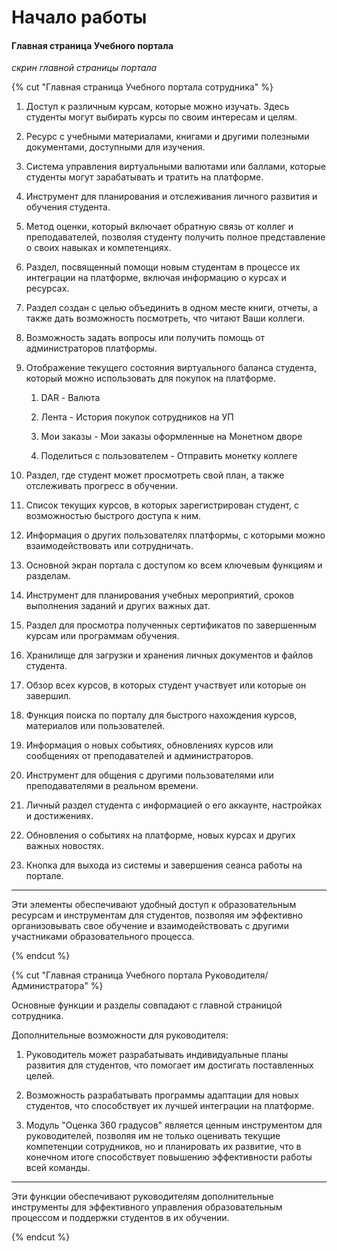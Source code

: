# Начало работы

#### Главная страница Учебного портала

_скрин главной страницы портала_

{% cut "Главная страница Учебного портала сотрудника" %}

1. Доступ к различным курсам, которые можно изучать. Здесь студенты могут выбирать курсы по своим интересам и целям.

1. Ресурс с учебными материалами, книгами и другими полезными документами, доступными для изучения.

1. Система управления виртуальными валютами или баллами, которые студенты могут зарабатывать и тратить на платформе.

1. Инструмент для планирования и отслеживания личного развития и обучения студента.

1. Метод оценки, который включает обратную связь от коллег и преподавателей, позволяя студенту получить полное представление о своих навыках и компетенциях.

1. Раздел, посвященный помощи новым студентам в процессе их интеграции на платформе, включая информацию о курсах и ресурсах.

1. Раздел создан с целью объединить в одном месте книги, отчеты, а также дать возможность посмотреть, что читают Ваши коллеги.

1. Возможность задать вопросы или получить помощь от администраторов платформы.

1. Отображение текущего состояния виртуального баланса студента, который можно использовать для покупок на платформе.

    1. DAR - Валюта

    1. Лента - История покупок сотрудников на УП

    1. Мои заказы - Мои заказы оформленные на Монетном дворе

    1. Поделиться с пользователем - Отправить монетку коллеге 

1. Раздел, где студент может просмотреть свой план, а также отслеживать прогресс в обучении.

1. Список текущих курсов, в которых зарегистрирован студент, с возможностью быстрого доступа к ним.

1. Информация о других пользователях платформы, с которыми можно взаимодействовать или сотрудничать.

1. Основной экран портала с доступом ко всем ключевым функциям и разделам.

1. Инструмент для планирования учебных мероприятий, сроков выполнения заданий и других важных дат.

1. Раздел для просмотра полученных сертификатов по завершенным курсам или программам обучения.

1. Хранилище для загрузки и хранения личных документов и файлов студента.

1. Обзор всех курсов, в которых студент участвует или которые он завершил.

1. Функция поиска по порталу для быстрого нахождения курсов, материалов или пользователей.

1. Информация о новых событиях, обновлениях курсов или сообщениях от преподавателей и администраторов.

1. Инструмент для общения с другими пользователями или преподавателями в реальном времени.

1. Личный раздел студента с информацией о его аккаунте, настройках и достижениях.

1. Обновления о событиях на платформе, новых курсах и других важных новостях.

1. Кнопка для выхода из системы и завершения сеанса работы на портале.

---

Эти элементы обеспечивают удобный доступ к образовательным ресурсам и инструментам для студентов, позволяя им эффективно организовывать свое обучение и взаимодействовать с другими участниками образовательного процесса.

{% endcut %}

{% cut "Главная страница Учебного портала Руководителя/Администратора" %}

Основные функции и разделы совпадают с главной страницой сотрудника.

Дополнительные возможности для руководителя:

1. Руководитель может разрабатывать индивидуальные планы развития для студентов, что помогает им достигать поставленных целей.

1. Возможность разрабатывать программы адаптации для новых студентов, что способствует их лучшей интеграции на платформе.

1. Модуль "Оценка 360 градусов" является ценным инструментом для руководителей, позволяя им не только оценивать текущие компетенции сотрудников, но и планировать их развитие, что в конечном итоге способствует повышению эффективности работы всей команды.

---

Эти функции обеспечивают руководителям дополнительные инструменты для эффективного управления образовательным процессом и поддержки студентов в их обучении.

{% endcut %}
